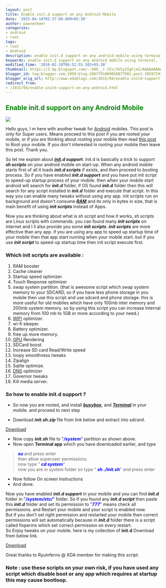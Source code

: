 ```yaml
---
layout: post
title: Enable init.d support on any Android Mobile
date: '2015-04-14T02:37:00.000+05:30'
author: pawneshwer
categories:
- android
- root
tags:
- root
- Android
description: enable init.d support on any android mobile using terminal, init.d tweaks for all android version. easy way to enable init.d support, more free RAM using init.d
keywords: enable init.d support on any android mobile using terminal, init.d tweaks for all android version. easy way to enable init.d support, more free RAM using init.d
modified_time: '2016-02-20T06:52:55.502+05:30'
thumbnail: https://3.bp.blogspot.com/--D8b__r-25s/VUSy2IgFjeI/AAAAAAAAATs/kc6J6EQF4HA/s72-c/init.jpg
blogger_id: tag:blogger.com,1999:blog-1967791069058877982.post-3059719377235245799
blogger_orig_url: http://www.edablogs.com/2015/04/enable-initd-support-on-any-android.html
redirect_from:
- /2015/04/enable-initd-support-on-any-android.html
---
```


## <span style="color: green;">Enable init.d support on any Android Mobile</span>

![](https://3.bp.blogspot.com/--D8b__r-25s/VUSy2IgFjeI/AAAAAAAAATs/kc6J6EQF4HA/s1600/init.jpg)

Hello guys, I m here with another tweak for [Android](http://en.wikipedia.org/wiki/Android_%28operating_system%29 "Android (operating system)") mobiles. This post is only for Super users. Means proceed to this post if you are rooted your mobile, or if you are thinking about rooting your mobile then read [this post](http://xdablogs.com/android/root-advantages-disadvantages-root/2542/ "What is Root, Advantages and Disadvantages of Root") to Root your mobile. If you don't interested in rooting your mobile then leave this post. Thank you.

So let me explain about _**[init](http://en.wikipedia.org/wiki/Init "Init").d support**_. init.d is basically a trick to support _**sh scripts**_ on your android mobile on start-up. When any android mobile starts first of all it loads _**init.d scripts**_ if exists, and then proceed to booting process. So if you have enabled _**init.d support**_ and you have put init script to speed-up startup process of your mobile. then when your mobile start android will search for _**init.d**_ folder, if OS found _**init.d**_ folder then this will search for any script installed in _**init.d**_ folder and execute that script. In this way you can enable many tweaks without using any app. init scripts run on background and doesn't consume _**[RAM](http://en.wikipedia.org/wiki/Random-access_memory "Random-access memory")**_ and its only in bytes in size, that is main benefit of using _**init scripts**_ instead of Apps.

Now you are thinking about what is sh script and how it works, sh scripts are Linux scripts with commands. you can found many _**init scripts**_ on internet and I ll also provide you some _**init scripts**_. _**init scripts**_ are more effective than any app. if you are using any app to speed up startup time of your mobile then that app start running when your mobile start. but if you use _**init script**_ to speed-up startup time then init script execute first.

### Which init scripts are available :

1.  RAM booster
2.  Cache cleaner
3.  Startup speed optimizer.
4.  Touch Response optimizer
5.  swap system partition. (that is awesome script which swap system memory to your SDCARD, so if you have less phone storage in you mobile then use this script and use sdcard and phone storage. this is more useful for old mobiles which have only 100mb inter memory and 200mb system memory. so by using this script you can increase Internal memory from 100 mb to 1GB or more according to your need.)
6.  [WIFI](http://en.wikipedia.org/wiki/Wi-Fi "Wi-Fi") optimizer.
7.  wi-fi sleeper.
8.  Battery optimizer.
9.  free up more memory.
10.  [GPU](http://en.wikipedia.org/wiki/Graphics_processing_unit "Graphics processing unit") Rendering
11.  SDCard boost.
12.  Increase SD card Read/Write speed
13.  loopy smoothness tweaks
14.  Zipalign
15.  Sqlite optimize.
16.  [DNS](http://en.wikipedia.org/wiki/Domain_Name_System "Domain Name System") optimizer
17.  Governor tweaks
18.  Kill media server.

### So how to enable init.d support ?

*   So now you are rooted, and install [_**busybox**_](https://play.google.com/store/apps/details?id=stericson.busybox&hl=en "busybox"), and [_**Terminal**_](https://play.google.com/store/apps/details?id=jackpal.androidterm&hl=en "terminal for mobile") in your mobile. and proceed to next step

*   Download _**init.sh.zip**_ file from link below and extract into _sdcard_.

[](http://1.bp.blogspot.com/-E1BrYreCcXk/VUS0yzPZb7I/AAAAAAAAAT4/pUyta-6sUrY/s1600/Screenshot_2015-04-13-19-47-23.jpg)

[Download](https://www.dropbox.com/s/390n53lwx4ji3wm/init.sh.zip?dl=1 "init.sh")

*   Now copy _**init.sh**_ file to "<span style="color: blue;">_**/system**_</span>" partition as shown above.
*   Now open **Terminal app** which you have downloaded earlier, and type

[](http://4.bp.blogspot.com/-DCBLvdPQq7Q/VUS03e9MrNI/AAAAAAAAAUA/GLrWSWZIHgw/s1600/Screenshot_2015-04-13-19-47-31.jpg)

<span id="goog_953327378"></span><span id="goog_953327379"></span>  

> <span style="color: blue;">_**su**_</span> and press enter  
> then allow superuser permissions.  
> now type " <span style="color: blue;">_**cd system**_</span>"  
> now you are in system folder so type " <span style="color: blue;">_**sh ./init.sh**_</span>" and press enter

[](http://2.bp.blogspot.com/-Gl3RkLJGl1E/VUS0-17tQ5I/AAAAAAAAAUQ/wcLxP34nWkg/s1600/Screenshot_2015-04-13-19-48-00.jpg)[](http://2.bp.blogspot.com/-OHUfzXYu3JE/VUS09G7rbjI/AAAAAAAAAUI/cLmvQI_Kuts/s1600/Screenshot_2015-04-13-19-48-15.jpg)

*   Now follow On screen Instructions
*   And done.

[](http://4.bp.blogspot.com/-wZrL1KOPzQo/VUS1AEflIOI/AAAAAAAAAUY/cG2PeEME6vA/s1600/Screenshot_2015-04-13-19-48-41.jpg)

Now you have enabled _**init.d support**_ in your mobile and you can find _**init.d**_ folder in "_**<span style="color: blue;">/system/etc/</span>**_" folder. So if you found any _**init.d script**_ then paste this _**init.d**_ folder and set its permission to "**_<span style="color: blue;">777</span>_**" means check all permissions. and Restart your mobile and your script is enabled now.  
But if you don't set right permission and restarted your mobile then correct permissions will set automatically because in _**init.d**_ folder there is a script called fixperms which set correct permission on every restart.  
So Enjoy tweaks on your mobile. here is my collection of **init.d** Download from below link.  

[Download](https://www.dropbox.com/s/1dussrg6ne4tsxm/init.d%20tweaks.zip?dl=1 "init tweaks")

Great thanks to Ryuinferno @ XDA member for making this script.

### Note : use these scripts on your own risk, if you have used any script which disable boot or any app which requires at startup this may cause bootloop.
